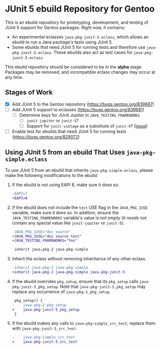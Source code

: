 # JUnit 5 ebuild Repository for Gentoo

This is an ebuild repository for prototyping, development, and testing of JUnit
5 support for Gentoo packages.  Right now, it contains:
- An experimental eclasses `java-pkg-junit-5.eclass`, which allows an ebuild to
  run a Java package's tests using JUnit 5.
- Some ebuilds that need JUnit 5 for running tests and therefore use
  `java-pkg-junit-5.eclass`.  These ebuilds also act as test cases for
  `java-pkg-junit-5.eclass`.

This ebuild repository should be considered to be in the **alpha** stage.
Packages may be removed, and incompatible eclass changes may occur at any time.

## Stages of Work

- [x] Add JUnit 5 to the Gentoo repository (<https://bugs.gentoo.org/839687>)
- [ ] Add JUnit 5 support to eclasses (<https://bugs.gentoo.org/839681>)
  - [ ] Determine keys for JUnit Jupiter in `JAVA_TESTING_FRAMEWORKS`
    - [ ] `junit-jupiter` or `junit-5`?
    - [ ] Support for `junit-vintage` as a substitute of `junit-4`?
      ([Issue][gh-1])
- [ ] Enable test for ebuilds that need JUnit 5 for running tests
  (<https://bugs.gentoo.org/829072>)

[gh-1]: https://github.com/Leo3418/junit-5-ebuild-repo/issues/1

## Using JUnit 5 from an ebuild That Uses `java-pkg-simple.eclass`

To use JUnit 5 from an ebuild that inherits `java-pkg-simple.eclass`, please
make the following modifications to the ebuild:

1. If the ebuild is not using EAPI 8, make sure it does so.

   ```diff
   -EAPI=7
   +EAPI=8
   ```

2. If the ebuild does not include the `test` USE flag in the `JAVA_PKG_IUSE`
   variable, make sure it does so.  In addition, ensure the
   `JAVA_TESTING_FRAMEWORKS` variable's value is *not empty* (it *needs not*
   contain any special value like `junit-jupiter` or `junit-5`).

   ```diff
   -JAVA_PKG_IUSE="doc source"
   +JAVA_PKG_IUSE="doc source test"
   +JAVA_TESTING_FRAMEWORKS="foo"

    inherit java-pkg-2 java-pkg-simple
   ```

3. Inherit the eclass without removing inheritance of any other eclass.

   ```diff
   -inherit java-pkg-2 java-pkg-simple
   +inherit java-pkg-2 java-pkg-simple java-pkg-junit-5
   ```

4. If the ebuild overrides `pkg_setup`, ensure that its `pkg_setup` calls
   `java-pkg-junit-5_pkg_setup`.  Note that `java-pkg-junit-5_pkg_setup` may
   replace any occurrence of `java-pkg-2_pkg_setup`.

   ```diff
    pkg_setup() {
   -	java-pkg-2_pkg_setup
   +	java-pkg-junit-5_pkg_setup
    }
   ```

5. If the ebuild makes any calls to `java-pkg-simple_src_test`, replace them
   with `java-pkg-junit-5_src_test`.

   ```diff
   -	java-pkg-simple_src_test
   +	java-pkg-junit-5_src_test
   ```

